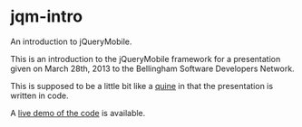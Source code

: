 jqm-intro
=========

An introduction to jQueryMobile.

This is an introduction to the jQueryMobile framework for a presentation given on
March 28th, 2013 to the Bellingham Software Developers Network.

This is supposed to be a little bit like a [quine](http://en.wikipedia.org/wiki/Quine_%28computing%29)
in that the presentation is written in code.

A [live demo of the code](http://duttonsoftware.com/jqm-intro) is available.
